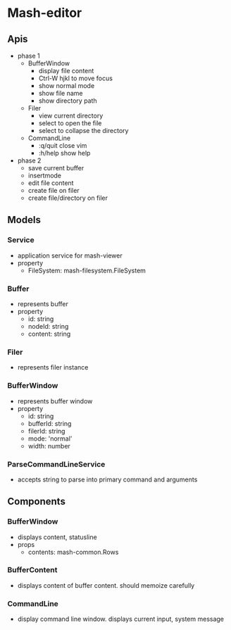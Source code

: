 # Mash-editor

## Apis
- phase 1
  - BufferWindow
    - display file content
    - Ctrl-W hjkl to move focus
    - show normal mode
    - show file name
    - show directory path
  - Filer
    - view current directory
    - select to open the file
    - select to collapse the directory
  - CommandLine
    - :q/quit close vim
    - :h/help show help
- phase 2
  - save current buffer
  - insertmode
  - edit file content
  - create file on filer
  - create file/directory on filer

## Models

### Service
- application service for mash-viewer
- property
  - FileSystem: mash-filesystem.FileSystem

### Buffer
- represents buffer
- property
  - id: string
  - nodeId: string
  - content: string

### Filer
- represents filer instance

### BufferWindow
- represents buffer window
- property
  - id: string
  - bufferId: string
  - filerId: string
  - mode: 'normal'
  - width: number

### ParseCommandLineService
- accepts string to parse into primary command and arguments

## Components

### BufferWindow
- displays content, statusline
- props
  - contents: mash-common.Rows

### BufferContent
- displays content of buffer content. should memoize carefully

### CommandLine
- display command line window. displays current input, system message
